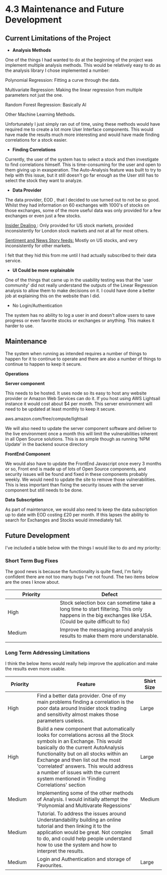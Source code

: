 # 4.3 Maintenance and Future Development

## Current Limitations of the Project

* **Analysis Methods**

One of the things I had wanted to do at the beginning of the project was implement multiple analysis methods. This would be relatively easy to do as the analysis library I chose implemented a number:

Polynomial Regression: Fitting a curve through the data.

Multivariate Regression: Making the linear regression from multiple parameters not just the one.

Random Forest Regression: Basically AI&#x20;

Other Machine Learning Methods.

Unfortunately I just simply ran out of time, using these methods would have required me to create a lot more User Interface components. This would have made the results much more interesting and would have made finding correlations for a stock easier.

* **Finding Correlations**

Currently, the user of the system has to select a stock and then investigate to find correlations himself. This is time-consuming for the user and open to them giving up in exasperation. The Auto-Analysis feature was built to try to help with this issue, but it still doesn't go far enough as the User still has to select the stock they want to analyze.

* **Data Provider**

The data provider, EOD , that I decided to use turned out to not be so good. Whilst they had information on 60 exchanges with 1000's of stocks on those exchanges,  some of the more useful data was only provided for a few exchanges or even just a few stocks.

[Insider Dealing ](https://mobitech-sheffield.co.uk/): Only provided for US stock markets, provided inconsistently for London stock markets and not at all for most others.

[Sentiment and News Story feeds:](https://mobitech-sheffield.co.uk/)  Mostly on US stocks, and very inconsistently for other markets.

I felt that they hid this from me until I had actually subscribed to their data service.

* **UI Could be more explainable**

One of the things that came up in the usability testing was that the 'user community' did not really understand the outputs of the Linear Regression analysis to allow them to make decisions on it. I could have done a better job at explaining this on the website than I did.

* No Login/Authentication

The system has no ability to log a user in and doesn't allow users to save progress or even favorite stocks or exchanges or anything. This makes it harder to use.

## Maintenance

The system when running as intended requires a number of things to happen for it to continue to operate and there are also a number of things to continue to happen to keep it secure.

**Operations**

**Server component**&#x20;

This needs to be hosted. It uses node so its easy to host any website provider or Amazon Web Services can do it. If you host using AWS Lightsail instance it would cost about $4 per month. This server environment will need to be updated at least monthly to keep it secure.

aws.amazon.com/free/compute/lightsail

We will also need to update the server component software and deliver to the live environment once a month this will limit the vulnerabilities inherent in all Open Source solutions. This is as simple though as running 'NPM Update' in the backend source directory

**FrontEnd Component**

We would also have to update the FrontEnd Javascript once every 3 months or so, Front end is made up of lots of Open Source components, and security issues will be found and fixed in these components probably weekly. We would need to update the site to remove those vulnerabilities. This is less important than fixing the security issues with the server component but still needs to be done.

**Data Subscription**

As part of maintenance, we would also need to keep the data subscription up to date with EOD costing £20 per month. If this lapses the ability to search for Exchanges and Stocks would immediately fail.





## Future Development

I've included a table below with the things I would like to do and my priority:

### Short Term Bug Fixes

The good news is because the functionality is quite fixed, I'm fairly confident there are not too many bugs I've not found. The two items below are the ones I know about.

<table data-full-width="true"><thead><tr><th width="152">Priority</th><th>Defect</th></tr></thead><tbody><tr><td>High</td><td>Stock selection box can sometime take a long time to start filtering. This only happens in the big exchanges like USA. (Could be quite difficult to fix)</td></tr><tr><td>Medium</td><td>Improve the messaging around analysis results to make them more understanable.</td></tr><tr><td></td><td></td></tr></tbody></table>

### Long Term Addressing Limitations

I think the below items would really help improve the application and make the results even more usable.

<table data-full-width="true"><thead><tr><th width="118">Priority</th><th width="737">Feature</th><th>Shirt Size</th></tr></thead><tbody><tr><td>High</td><td>Find a better data provider. One of my main problems finding a correlation is the poor data around Insider stock trading and sensitivity almost makes those parameters useless.</td><td>Large</td></tr><tr><td>High</td><td>Build a new component that automatically looks for correlations across all the Stock symbols in an Exchange. This would basically do the current AutoAnalysis functionality but on all stocks within an Exchange and then list out the most 'correlated' answers.  This would address a number of issues with the current system mentioned in 'Finding Correlations' section</td><td>Large</td></tr><tr><td>Medium</td><td>Implementing some of the other methods of Analysis. I would initially attempt the 'Polynomial and Multivarate Regessions'</td><td>Medium</td></tr><tr><td>Medium</td><td>Tutorial. To address the issues around Understandability building an online tutorial and then linking it to the application would be great. Not complex to do, and could help people understand how to use the system and how to interpret the results.</td><td>Small</td></tr><tr><td>Medium</td><td>Login and Authentication and storage of Favourites. </td><td>Large</td></tr></tbody></table>
